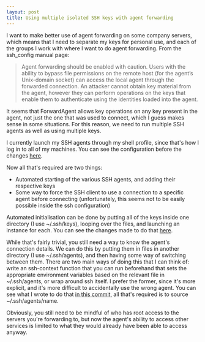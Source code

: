 ```yaml
---
layout: post
title: Using multiple isolated SSH keys with agent forwarding
---
```


I want to make better use of agent forwarding on some company servers, which
means that I need to separate my keys for personal use, and each of the groups
I work with where I want to do agent forwarding. From the ssh\_config manual
page:

> Agent forwarding should be enabled with caution. Users with the ability to
> bypass file permissions on the remote host (for the agent’s Unix-domain
> socket) can access the local agent through the forwarded connection. An
> attacker cannot obtain key material from the agent, however they can perform
> operations on the keys that enable them to authenticate using the identities
> loaded into the agent.

It seems that ForwardAgent allows key operations on any key present in the
agent, not just the one that was used to connect, which I guess makes sense in
some situations. For this reason, we need to run multiple SSH agents as well as
using multiple keys.

I currently launch my SSH agents through my shell profile, since that's how I
log in to all of my machines. You can see the configuration before the changes
[here][before-changes].

Now all that's required are two things:

- Automated starting of the various SSH agents, and adding their respective
  keys
- Some way to force the SSH client to use a connection to a specific agent
  before connecting (unfortunately, this seems not to be easily possible inside
  the ssh configuration)

Automated initialisation can be done by putting all of the keys inside one
directory (I use ~/.ssh/keys), looping over the files, and launching an
instance for each. You can see the changes made to do that
[here][loop-over-keys].

While that's fairly trivial, you still need a way to know the agent's
connection details. We can do this by putting them in files in another
directory (I use ~/.ssh/agents), and then having some way of switching between
them. There are two main ways of doing this that I can think of: write an
ssh-context function that you can run beforehand that sets the appropriate
environment variables based on the relevant file in ~/.ssh/agents, or wrap
around ssh itself. I prefer the former, since it's more explicit, and it's more
difficult to accidentally use the wrong agent. You can see what I wrote to do
that [in this commit][context-commit], all that's required is to source
~/.ssh/agents/name.

Obviously, you still need to be mindful of who has root access to the servers
you're forwarding to, but now the agent's ability to access other services is
limited to what they would already have been able to access anyway.

[before-changes]: https://github.com/cdown/dotfiles/blob/b2520a7eb20b2a3465b290c42e165b36839633ba/.config/shell/profile/ssh_agent
[loop-over-keys]: https://github.com/cdown/dotfiles/commit/07358716eed2f0508a30ca36d7ff4d32ba17aa51
[context-commit]: https://github.com/cdown/dotfiles/commit/373dacad229d9efc72853a55548e7f97391e6ece
